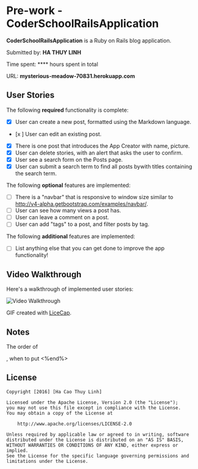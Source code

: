 # Pre-work - **CoderSchoolRailsApplication**

**CoderSchoolRailsApplication** is a Ruby on Rails blog application.

Submitted by: **HA THUY LINH**

Time spent: **** hours spent in total

URL: **mysterious-meadow-70831.herokuapp.com**

## User Stories

The following **required** functionality is complete:

* [x] User can create a new post, formatted using the Markdown language.
* [x ] User can edit an existing post.
* [x] There is one post that introduces the App Creator with name, picture.
* [x] User can delete stories, with an alert that asks the user to confirm.
* [x] User see a search form on the Posts page.
* [x] User can submit a search term to find all posts bywith titles containing the search term.

The following **optional** features are implemented:
* [ ] There is a "navbar" that is responsive to window size similar to http://v4-alpha.getbootstrap.com/examples/navbar/. 
* [ ] User can see how many views a post has. 
* [ ] User can leave a comment on a post.
* [ ] User can add "tags" to a post, and filter posts by tag. 

The following **additional** features are implemented:

- [ ] List anything else that you can get done to improve the app functionality!

## Video Walkthrough 

Here's a walkthrough of implemented user stories:
> 

![Video Walkthrough](file:///Users/hacaothuylinh/Documents/Job/Linh%20prework%20licecap%201.gif)

GIF created with [LiceCap](http://www.cockos.com/licecap/).

## Notes

The order of <div> <class>, when to put <%end%>

## License

    Copyright [2016] [Ha Cao Thuy Linh]

    Licensed under the Apache License, Version 2.0 (the "License");
    you may not use this file except in compliance with the License.
    You may obtain a copy of the License at

        http://www.apache.org/licenses/LICENSE-2.0

    Unless required by applicable law or agreed to in writing, software
    distributed under the License is distributed on an "AS IS" BASIS,
    WITHOUT WARRANTIES OR CONDITIONS OF ANY KIND, either express or implied.
    See the License for the specific language governing permissions and
    limitations under the License. 
